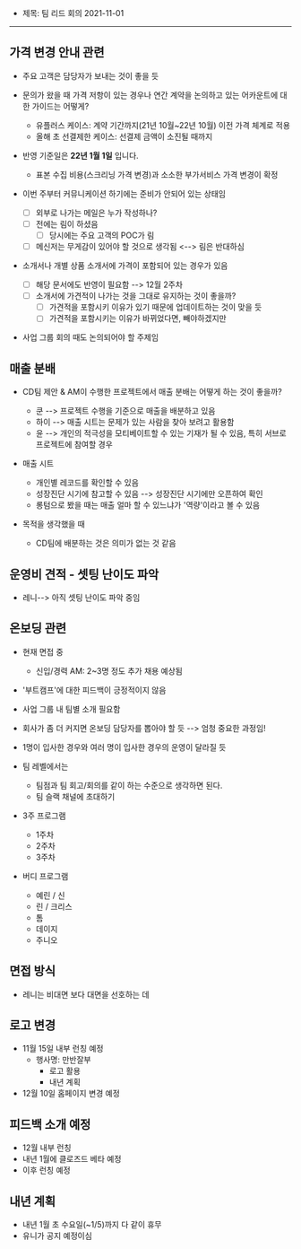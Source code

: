 - 제목: 팀 리드 회의 2021-11-01

---

## 가격 변경 안내 관련
- 주요 고객은 담당자가 보내는 것이 좋을 듯

- 문의가 왔을 때 가격 저항이 있는 경우나 연간 계약을 논의하고 있는 어카운트에 대한 가이드는 어떻게?
	- 유플러스 케이스: 계약 기간까지(21년 10월~22년 10월) 이전 가격 체계로 적용
	- 올해 초 선결제한 케이스: 선결제 금액이 소진될 때까지

- 반영 기준일은 **22년 1월 1일** 입니다.
	- 표본 수집 비용(스크리닝 가격 변경)과 소소한 부가서비스 가격 변경이 확정

- 이번 주부터 커뮤니케이션 하기에는 준비가 안되어 있는 상태임
	- [ ] 외부로 나가는 메일은 누가 작성하나?
	- [ ] 전에는 림이 하셨음
		- [ ] 당시에는 주요 고객의 POC가 림
	- [ ] 메신저는 무게감이 있어야 할 것으로 생각됨 <--> 림은 반대하심

- 소개서나 개별 상품 소개서에 가격이 포함되어 있는 경우가 있음
	- [ ] 해당 문서에도 반영이 필요함 --> 12월 2주차
	- [ ] 소개서에 가견적이 나가는 것을 그대로 유지하는 것이 좋을까?
		- [ ] 가견적을 포함시키 이유가 있기 때문에 업데이트하는 것이 맞을 듯
		- [ ] 가견적을 포함시키는 이유가 바뀌었다면, 빼야하겠지만

- 사업 그룹 회의 때도 논의되어야 할 주제임


## 매출 분배
- CD팀 제안 & AM이 수행한 프로젝트에서 매출 분배는 어떻게 하는 것이 좋을까?
	- 쿤 --> 프로젝트 수행을 기준으로 매출을 배분하고 있음
	- 하이 --> 매출 시트는 문제가 있는 사람을 찾아 보려고 활용함
	- 윤 --> 개인의 적극성을 모티베이트할 수 있는 기재가 될 수 있음, 특히 서브로 프로젝트에 참여할 경우

- 매출 시트
	- 개인별 레코드를 확인할 수 있음
	- 성장진단 시기에 참고할 수 있음 --> 성장진단 시기에만 오픈하여 확인
	- 롱텀으로 봤을 때는 매출 얼마 할 수 있느냐가 '역량'이라고 볼 수 있음

- 목적을 생각했을 때
	- CD팀에 배분하는 것은 의미가 없는 것 같음


## 운영비 견적 - 셋팅 난이도 파악
- 레니--> 아직 셋팅 난이도 파악 중임


## 온보딩 관련 
- 현재 면접 중
	- 신입/경력 AM: 2~3명 정도 추가 채용 예상됨

- '부트캠프'에 대한 피드백이 긍정적이지 않음

- 사업 그룹 내 팀별 소개 필요함

- 회사가 좀 더 커지면 온보딩 담당자를 뽑아야 할 듯 --> 엄청 중요한 과정임!

- 1명이 입사한 경우와 여러 명이 입사한 경우의 운영이 달라질 듯

- 팀 레벨에서는
	- 팀점과 팀 회고/회의를 같이 하는 수준으로 생각하면 된다.
	- 팀 슬랙 채널에 초대하기

- 3주 프로그램
	- 1주차
	- 2주차
	- 3주차

- 버디 프로그램
	- 예린 / 신
	- 린 / 크리스
	- 톰
	- 데이지
	- 주니오


## 면접 방식
- 레니는 비대면 보다 대면을 선호하는 데


## 로고 변경
- 11월 15일 내부 런칭 예정
	- 행사명: 만반잘부
		- 로고 활용
		- 내년 계획
- 12월 10일 홈페이지 변경 예정


## 피드백 소개 예정
- 12월 내부 런칭
- 내년 1월에 클로즈드 베타 예정
- 이후 런칭 예정


## 내년 계획
- 내년 1월 초 수요일(~1/5)까지 다 같이 휴무
- 유니가 공지 예정이심


